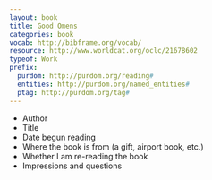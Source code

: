 ```yaml
---
layout: book
title: Good Omens
categories: book
vocab: http://bibframe.org/vocab/
resource: http://www.worldcat.org/oclc/21678602
typeof: Work
prefix:
  purdom: http://purdom.org/reading#
  entities: http://purdom.org/named_entities#
  ptag: http://purdom.org/tag#
---
```

* Author
* Title
* Date begun reading
* Where the book is from (a gift, airport book, etc.)
* Whether I am re-reading the book
* Impressions and questions

